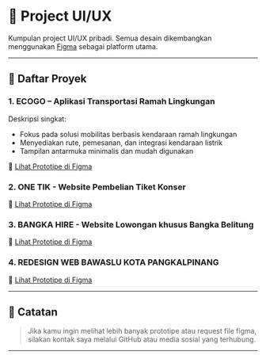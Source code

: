 # 🌿 Project UI/UX

Kumpulan project UI/UX pribadi. Semua desain dikembangkan menggunakan [Figma](https://www.figma.com) sebagai platform utama.

---

## 📁 Daftar Proyek

### 1. ECOGO – Aplikasi Transportasi Ramah Lingkungan
Deskripsi singkat:
- Fokus pada solusi mobilitas berbasis kendaraan ramah lingkungan
- Menyediakan rute, pemesanan, dan integrasi kendaraan listrik
- Tampilan antarmuka minimalis dan mudah digunakan

🔗 [Lihat Prototipe di Figma](https://www.figma.com/proto/5szyZv2qK4CScjk19fBTp3/EcoGo?page-id=3007%3A16795&node-id=3028-6036&viewport=590%2C379%2C0.03&t=XvvNFcEDUhbO6BAa-1&scaling=scale-down&content-scaling=fixed&starting-point-node-id=3028%3A6033&show-proto-sidebar=1)


### 2. ONE TIK - Website Pembelian Tiket Konser

🔗 [Lihat Prototipe di Figma](https://www.figma.com/proto/DsOFpJoanYrx2MnFxbevgl/OneTik?page-id=0%3A1&node-id=3-2&p=f&viewport=571%2C366%2C0.41&t=nOteUiFuWSApe3po-1&scaling=scale-down&content-scaling=fixed&starting-point-node-id=3%3A2)

### 3. BANGKA HIRE - Website Lowongan khusus Bangka Belitung

🔗 [Lihat Prototipe di Figma](https://www.figma.com/proto/JVSpQkfvQAOZAoMKzl0Fx0/Bangka-Hire?page-id=0%3A1&node-id=122-401&p=f&viewport=-34%2C504%2C0.03&t=91EzLYZZcBAZsDV3-1&scaling=scale-down&content-scaling=fixed&starting-point-node-id=122%3A401&show-proto-sidebar=1)

### 4. REDESIGN WEB BAWASLU KOTA PANGKALPINANG

🔗 [Lihat Prototipe di Figma](https://www.figma.com/proto/xDFwhBGwPwvoHbf3UxrBRT/RE-Design-WEB-UI-Bawaslu?page-id=0%3A1&node-id=10-2&p=f&viewport=436%2C296%2C0.08&t=grlfVCJsxIpdu2QO-1&scaling=min-zoom&content-scaling=fixed&starting-point-node-id=10%3A2)

---

## 📌 Catatan

> Jika kamu ingin melihat lebih banyak prototipe atau request file figma, silakan kontak saya melalui GitHub atau media sosial yang terhubung.

---

